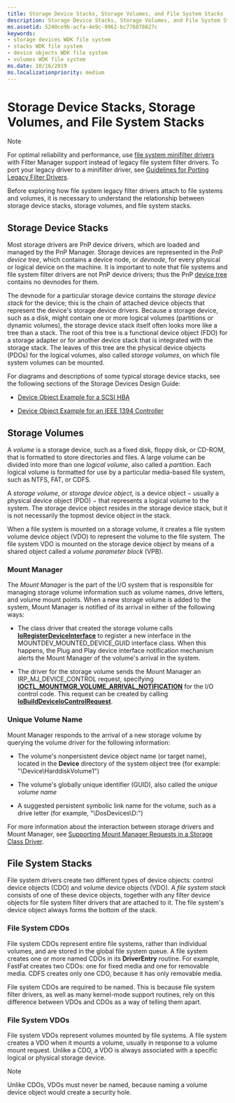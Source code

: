 ```yaml
---
title: Storage Device Stacks, Storage Volumes, and File System Stacks
description: Storage Device Stacks, Storage Volumes, and File System Stacks
ms.assetid: 5240ce9b-acfa-4e9c-9962-bc776878827c
keywords:
- storage devices WDK file system
- stacks WDK file system
- device objects WDK file system
- volumes WDK file system
ms.date: 10/16/2019
ms.localizationpriority: medium
---
```


# Storage Device Stacks, Storage Volumes, and File System Stacks

> [!NOTE]
> For optimal reliability and performance, use [file system minifilter drivers](./filter-manager-concepts.md) with Filter Manager support instead of legacy file system filter drivers. To port your legacy driver to a minifilter driver, see [Guidelines for Porting Legacy Filter Drivers](guidelines-for-porting-legacy-filter-drivers.md).

Before exploring how file system legacy filter drivers attach to file systems and volumes, it is necessary to understand the relationship between storage device stacks, storage volumes, and file system stacks.

## Storage Device Stacks

Most storage drivers are PnP device drivers, which are loaded and managed by the PnP Manager. Storage devices are represented in the PnP *device tree*, which contains a device node, or *devnode*, for every physical or logical device on the machine. It is important to note that file systems and file system filter drivers are not PnP device drivers; thus the PnP [device tree](../kernel/device-tree.md) contains no devnodes for them.

The devnode for a particular storage device contains the *storage device stack* for the device; this is the chain of attached device objects that represent the device's storage device drivers. Because a storage device, such as a disk, might contain one or more logical volumes (partitions or dynamic volumes), the storage device stack itself often looks more like a tree than a stack. The root of this tree is a functional device object (FDO) for a storage adapter or for another device stack that is integrated with the storage stack. The leaves of this tree are the physical device objects (PDOs) for the logical volumes, also called *storage volumes*, on which file system volumes can be mounted.

For diagrams and descriptions of some typical storage device stacks, see the following sections of the Storage Devices Design Guide:

- [Device Object Example for a SCSI HBA](../storage/device-object-example-for-a-scsi-hba.md)

- [Device Object Example for an IEEE 1394 Controller](../storage/device-object-example-for-an-ieee-1394-controller.md)

## Storage Volumes

A *volume* is a storage device, such as a fixed disk, floppy disk, or CD-ROM, that is formatted to store directories and files. A large volume can be divided into more than one *logical volume*, also called a *partition*. Each logical volume is formatted for use by a particular media-based file system, such as NTFS, FAT, or CDFS.

A *storage volume*, or *storage device object*, is a device object − usually a physical device object (PDO) − that represents a logical volume to the system. The storage device object resides in the storage device stack, but it is not necessarily the topmost device object in the stack.

When a file system is mounted on a storage volume, it creates a file system volume device object (VDO) to represent the volume to the file system. The file system VDO is mounted on the storage device object by means of a shared object called a *volume parameter block* (VPB).

### Mount Manager

The *Mount Manager* is the part of the I/O system that is responsible for managing storage volume information such as volume names, drive letters, and volume mount points. When a new storage volume is added to the system, Mount Manager is notified of its arrival in either of the following ways:

- The class driver that created the storage volume calls [**IoRegisterDeviceInterface**](/windows-hardware/drivers/ddi/content/wdm/nf-wdm-ioregisterdeviceinterface) to register a new interface in the MOUNTDEV_MOUNTED_DEVICE_GUID interface class. When this happens, the Plug and Play device interface notification mechanism alerts the Mount Manager of the volume's arrival in the system.

- The driver for the storage volume sends the Mount Manager an IRP_MJ_DEVICE_CONTROL request, specifying [**IOCTL_MOUNTMGR_VOLUME_ARRIVAL_NOTIFICATION**](/windows-hardware/drivers/ddi/content/mountmgr/ni-mountmgr-ioctl_mountmgr_volume_arrival_notification) for the I/O control code. This request can be created by calling [**IoBuildDeviceIoControlRequest**](/windows-hardware/drivers/ddi/content/wdm/nf-wdm-iobuilddeviceiocontrolrequest).

### Unique Volume Name

Mount Manager responds to the arrival of a new storage volume by querying the volume driver for the following information:

- The volume's nonpersistent device object name (or target name), located in the **Device** directory of the system object tree (for example: "\Device\HarddiskVolume1")

- The volume's globally unique identifier (GUID), also called the *unique volume name*

- A suggested persistent symbolic link name for the volume, such as a drive letter (for example, "\DosDevices\D:")

For more information about the interaction between storage drivers and Mount Manager, see [Supporting Mount Manager Requests in a Storage Class Driver](../storage/supporting-mount-manager-requests-in-a-storage-class-driver.md).

## File System Stacks

File system drivers create two different types of device objects: control device objects (CDO) and volume device objects (VDO). A *file system stack* consists of one of these device objects, together with any filter device objects for file system filter drivers that are attached to it. The file system's device object always forms the bottom of the stack.

### File System CDOs

File system CDOs represent entire file systems, rather than individual volumes, and are stored in the global file system queue. A file system creates one or more named CDOs in its **DriverEntry** routine. For example, FastFat creates two CDOs: one for fixed media and one for removable media. CDFS creates only one CDO, because it has only removable media.

File system CDOs are required to be named. This is because file system filter drivers, as well as many kernel-mode support routines, rely on this difference between VDOs and CDOs as a way of telling them apart.

### File System VDOs

File system VDOs represent volumes mounted by file systems. A file system creates a VDO when it mounts a volume, usually in response to a volume mount request. Unlike a CDO, a VDO is always associated with a specific logical or physical storage device.

> [!NOTE]
> Unlike CDOs, VDOs must never be named, because naming a volume device object would create a security hole.